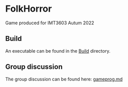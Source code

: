 # FolkHorror
Game produced for IMT3603 Autum 2022

## Build
An executable can be found in the [Build](./Build) directory.

## Group discussion
The group discussion can be found here: [gameprog.md](./gameprog.md)
